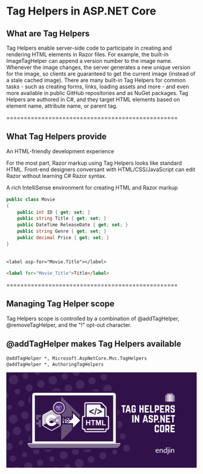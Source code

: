 # Tag Helpers in ASP.NET Core

## What are Tag Helpers

Tag Helpers enable server-side code to participate in creating and rendering HTML elements in Razor files. For example, the built-in ImageTagHelper can append a version number to the image name. Whenever the image changes, the server generates a new unique version for the image, so clients are guaranteed to get the current image (instead of a stale cached image). There are many built-in Tag Helpers for common tasks - such as creating forms, links, loading assets and more - and even more available in public GitHub repositories and as NuGet packages. Tag Helpers are authored in C#, and they target HTML elements based on element name, attribute name, or parent tag.

=================================================

## What Tag Helpers provide
An HTML-friendly development experience

For the most part, Razor markup using Tag Helpers looks like standard HTML. Front-end designers conversant with HTML/CSS/JavaScript can edit Razor without learning C# Razor syntax.

A rich IntelliSense environment for creating HTML and Razor markup

```C#
public class Movie
{
    public int ID { get; set; }
    public string Title { get; set; }
    public DateTime ReleaseDate { get; set; }
    public string Genre { get; set; }
    public decimal Price { get; set; }
}
```

```CSHTML

<label asp-for="Movie.Title"></label>
```
```HTML
<label for="Movie_Title">Title</label>
```
=================================================

## Managing Tag Helper scope

Tag Helpers scope is controlled by a combination of @addTagHelper, @removeTagHelper, and the "!" opt-out character.

## @addTagHelper makes Tag Helpers available
 ```cshtml
 @addTagHelper *, Microsoft.AspNetCore.Mvc.TagHelpers
@addTagHelper *, AuthoringTagHelpers
 ```


 ![](1.0.webp)